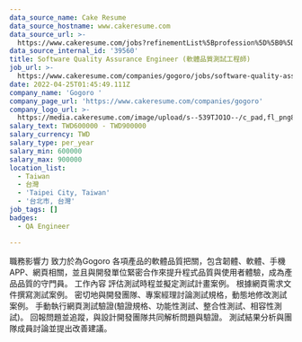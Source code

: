 ```yaml
---
data_source_name: Cake Resume
data_source_hostname: www.cakeresume.com
data_source_url: >-
  https://www.cakeresume.com/jobs?refinementList%5Bprofession%5D%5B0%5D=engineering_qa-engineer&refinementList%5Bsalary_type%5D=per_month&refinementList%5Bsalary_currency%5D=TWD&range%5Bsalary_range%5D%5Bmax%5D=600000
data_source_internal_id: '39560'
title: Software Quality Assurance Engineer (軟體品質測試工程師)
job_url: >-
  https://www.cakeresume.com/companies/gogoro/jobs/software-quality-assurance-engineer-46e44f
date: 2022-04-25T01:45:49.111Z
company_name: 'Gogoro '
company_page_url: 'https://www.cakeresume.com/companies/gogoro'
company_logo_url: >-
  https://media.cakeresume.com/image/upload/s--539TJO1O--/c_pad,fl_png8,h_200,w_200/v1519962195/bs30ppqfsdpnhblxxk90.png
salary_text: TWD600000 - TWD900000
salary_currency: TWD
salary_type: per_year
salary_min: 600000
salary_max: 900000
location_list:
  - Taiwan
  - 台灣
  - 'Taipei City, Taiwan'
  - '台北市, 台灣'
job_tags: []
badges:
  - QA Engineer

---
```


職務影響力 致力於為Gogoro 各項產品的軟體品質把關，包含韌體、軟體、手機APP、網頁相關，並且與開發單位緊密合作來提升程式品質與使用者體驗，成為產品品質的守門員。 工作內容 評估測試時程並擬定測試計畫案例。 根據網頁需求文件撰寫測試案例。 密切地與開發團隊、專案經理討論測試規格，動態地修改測試案例。 手動執行網頁測試驗證(驗證規格、功能性測試、整合性測試、相容性測試)。 回報問題並追蹤，與設計開發團隊共同解析問題與驗證。 測試結果分析與團隊成員討論並提出改善建議。